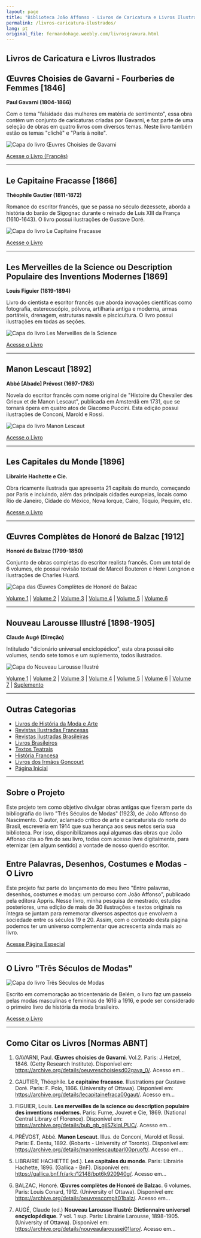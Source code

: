 ```yaml
---
layout: page
title: "Biblioteca João Affonso - Livros de Caricatura e Livros Ilustrados"
permalink: /livros-caricatura-ilustrados/
lang: pt
original_file: fernandohage.weebly.com/livrosgravura.html
---
```


## Livros de Caricatura e Livros Ilustrados

## Œuvres Choisies de Gavarni - Fourberies de Femmes [1846]

**Paul Gavarni (1804-1866)**

Com o tema "falsidade das mulheres em matéria de sentimento", essa obra contém um conjunto de caricaturas criadas por Gavarni, e faz parte de uma seleção de obras em quatro livros com diversos temas. Neste livro também estão os temas "clichê" e "Paris à noite".

![Capa do livro Œuvres Choisies de Gavarni](/assets/images/livrosgravura-biblioteca-joao-affonso-01.png)

[Acesse o Livro (Francês)](https://archive.org/details/oeuvreschoisiesd02gava_0/page/n9/mode/2up)

---

## Le Capitaine Fracasse [1866]

**Théophile Gautier (1811-1872)**

Romance do escritor francês, que se passa no século dezessete, aborda a história do barão de Sigognac durante o reinado de Luís XIII da França (1610-1643). O livro possui ilustrações de Gustave Doré.

![Capa do livro Le Capitaine Fracasse](/assets/images/livrosgravura-biblioteca-joao-affonso-02.png)

[Acesse o Livro](https://archive.org/details/lecapitainefraca00gaut/page/n7/mode/2up)

---

## Les Merveilles de la Science ou Description Populaire des Inventions Modernes [1869]

**Louis Figuier (1819-1894)**

Livro do cientista e escritor francês que aborda inovações científicas como fotografia, estereoscópio, pólvora, artilharia antiga e moderna, armas portáteis, drenagem, estruturas navais e piscicultura. O livro possui ilustrações em todas as seções.

![Capa do livro Les Merveilles de la Science](/assets/images/livrosgravura-biblioteca-joao-affonso-03.png)

[Acesse o Livro](https://archive.org/details/bub_gb_gjjS7klqLPUC/)

---

## Manon Lescaut [1892]

**Abbé [Abade] Prévost (1697-1763)**

Novela do escritor francês com nome original de "Histoire du Chevalier des Grieux et de Manon Lescaut", publicada em Amsterdã em 1731, que se tornará ópera em quatro atos de Giacomo Puccini. Esta edição possui ilustrações de Conconi, Marold e Rossi.

![Capa do livro Manon Lescaut](/assets/images/livrosgravura-biblioteca-joao-affonso-04.png)

[Acesse o Livro](https://archive.org/details/manonlescautparl00pruoft/)

---

## Les Capitales du Monde [1896]

**Librairie Hachette e Cie.**

Obra ricamente ilustrada que apresenta 21 capitais do mundo, começando por Paris e incluindo, além das principais cidades europeias, locais como Rio de Janeiro, Cidade do México, Nova Iorque, Cairo, Tóquio, Pequim, etc.

[Acesse o Livro](https://gallica.bnf.fr/ark:/12148/bpt6k920940g/)

---

## Œuvres Complètes de Honoré de Balzac [1912]

**Honoré de Balzac (1799-1850)**

Conjunto de obras completas do escritor realista francês. Com um total de 6 volumes, ele possui revisão textual de Marcel Bouteron e Henri Longnon e ilustrações de Charles Huard.

![Capa das Œuvres Complètes de Honoré de Balzac](/assets/images/livrosgravura-biblioteca-joao-affonso-05.png)

[Volume 1](https://archive.org/details/oeuvrescomplt01balz/) | [Volume 2](https://archive.org/details/oeuvrescompl02balz) | [Volume 3](https://archive.org/details/oeuvrescomplt03balz) | [Volume 4](https://archive.org/details/oeuvrescomplt04balz/) | [Volume 5](https://archive.org/details/oeuvrescomplt05balz) | [Volume 6](https://archive.org/details/oeuvrescomplt06balz)

---

## Nouveau Larousse Illustré [1898-1905]

**Claude Augé (Direção)**

Intitulado "dicionário universal enciclopédico", esta obra possui oito volumes, sendo sete tomos e um suplemento, todos ilustrados.

![Capa do Nouveau Larousse Illustré](/assets/images/livrosgravura-biblioteca-joao-affonso-06.png)

[Volume 1](https://archive.org/details/nouveaularoussei01laro/) | [Volume 2](https://archive.org/details/nouveaularoussei02laro/) | [Volume 3](https://archive.org/details/nouveaularoussei03laro/) | [Volume 4](https://archive.org/details/nouveaularoussei04laro) | [Volume 5](https://archive.org/details/nouveaularoussei05laro/) | [Volume 6](https://archive.org/details/nouveaularoussei06laro/) | [Volume 7](https://archive.org/details/nouveaularoussei07laro/) | [Suplemento](https://archive.org/details/nouveaularoussei00laro/)

---

## Outras Categorias

- [Livros de História da Moda e Arte](livrosmoda.html)
- [Revistas Ilustradas Francesas](revistasfrancesas.html)
- [Revistas Ilustradas Brasileiras](revistasbrasileiras.html)
- [Livros Brasileiros](livrosbrasileirosja.html)
- [Textos Teatrais](livrosteatro.html)
- [História Francesa](livroshistoria.html)
- [Livros dos Irmãos Goncourt](livosgouncourt.html)
- [Página Inicial](biblioteca-joao-affonso.html)

---

## Sobre o Projeto

Este projeto tem como objetivo divulgar obras antigas que fizeram parte da bibliografia do livro "Três Séculos de Modas" (1923), de João Affonso do Nascimento. O autor, aclamado crítico de arte e caricaturista do norte do Brasil, escreveria em 1914 que sua herança aos seus netos seria sua biblioteca. Por isso, disponibilizamos aqui algumas das obras que João Affonso cita ao fim do seu livro, todas com acesso livre digitalmente, para eternizar (em algum sentido) a vontade de nosso querido escritor.

## Entre Palavras, Desenhos, Costumes e Modas - O Livro

Este projeto faz parte do lançamento do meu livro "Entre palavras, desenhos, costumes e modas: um percurso com João Affonso", publicado pela editora Appris. Nesse livro, minha pesquisa de mestrado, estudos posteriores, uma edição de mais de 30 ilustrações e textos originais na íntegra se juntam para rememorar diversos aspectos que envolvem a sociedade entre os séculos 19 e 20. Assim, com o conteúdo desta página podemos ter um universo complementar que acrescenta ainda mais ao livro.

[Acesse Página Especial](meulivro.html)

---

## O Livro "Três Séculos de Modas"

![Capa do livro Três Séculos de Modas](/assets/images/livrosgravura-biblioteca-joao-affonso-07.jpg)

Escrito em comemoração ao tricentenário de Belém, o livro faz um passeio pelas modas masculinas e femininas de 1616 a 1916, e pode ser considerado o primeiro livro de história da moda brasileiro.

[Acesse o Livro](https://digital.bbm.usp.br/handle/bbm/2346)

---

## Como Citar os Livros [Normas ABNT]

1. GAVARNI, Paul. **Œuvres choisies de Gavarni**. Vol.2. Paris: J.Hetzel, 1846. (Getty Research Institute). Disponível em: <https://archive.org/details/oeuvreschoisiesd02gava_0/>. Acesso em...

2. GAUTIER, Théophile. **Le capitaine fracasse**. Illustrations par Gustave Doré. Paris: F. Polo, 1866. (University of Ottawa). Disponível em: <https://archive.org/details/lecapitainefraca00gaut/>. Acesso em...

3. FIGUIER, Louis. **Les merveilles de la science ou description populaire des inventions modernes**. Paris: Furne, Jouvet e Cie, 1869. (National Central Library of Florence). Disponível em: <https://archive.org/details/bub_gb_gjjS7klqLPUC/>. Acesso em...

4. PRÉVOST, Abbé. **Manon Lescaut**. Illus. de Conconi, Marold et Rossi. Paris: E. Dentu, 1892. (Robarts - University of Toronto). Disponível em: <https://archive.org/details/manonlescautparl00pruoft/>. Acesso em...

5. LIBRAIRIE HACHETTE (ed.). **Les capitales du monde**. Paris: Librairie Hachette, 1896. (Gallica - BnF). Disponível em: <https://gallica.bnf.fr/ark:/12148/bpt6k920940g/>. Acesso em...

6. BALZAC, Honoré. **Œuvres complètes de Honoré de Balzac**. 6 volumes. Paris: Louis Conard, 1912. (University of Ottawa). Disponível em: <https://archive.org/details/oeuvrescomplt01balz/>. Acesso em...

7. AUGÉ, Claude (ed.) **Nouveau Larousse Illustré: Dictionnaire universel encyclopédique**. 7 vol. 1 sup. Paris: Librairie Larousse, 1898-1905. (University of Ottawa). Disponível em: <https://archive.org/details/nouveaularoussei01laro/>. Acesso em...
